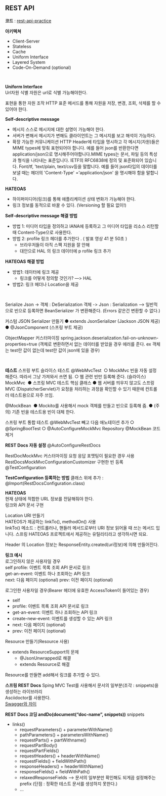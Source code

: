 ## REST API
**코드** : [rest-api-practice](https://github.com/hoonsmemory/rest-api-practice)

**아키텍쳐**
* Client-Server
* Stateless
* Cache 
* Uniform Interface 
* Layered System
* Code-On-Demand (optional) 

<br>

**Uniform Interface**   
Url자원 식별
자원은 url로 식별 가능해야한다.

표현을 통한 자원 조작
HTTP 표준 메서드를 통해 자원을 저장, 변경, 조회, 삭제를 할 수 있어야 한다.

**Self-descriptive message**   
* 메시지 스스로 메시지에 대한 설명이 가능해야 한다.
* 서버가 변해서 메시지가 변해도 클라이언트는 그 메시지를 보고 해석이 가능하다.
* 확장 가능한 커뮤니케이션
HTTP Header에 타입을 명시하고 각 메시지(자원)들은 MIME types에 맞춰 표현되어야 합니다. 예를 들어 json를 반환한다면 application/json으로 명시해주어야합니다.MIME types는 문서, 파일 등의 특성과 형식을 나타내는 표준입니다. IETF의 RFC6838에 정의 및 표준화되어 있습니다. Font/tf, 'text/plain, text/csv등을 말합니다.
예를 들어 json타입의 데이터를 보낼 때는 헤더의 'Content-Type' ='application/json' 을 명시해야 함을 말합니다.


**HATEOAS**  
* 하이퍼미디어(링크)를 통해 애플리케이션 상태 변화가 가능해야 한다.
* 링크 정보를 동적으로 바꿀 수 있다. (Versioning 할 필요 없이!) 


**Self-descriptive message 해결 방법**   
* 방법 1: 미디어 타입을 정의하고 IANA에 등록하고 그 미디어 타입을 리소스 리턴할 때 Content-Type으로 사용한다. 
* 방법 2: profile 링크 헤더를 추가한다 . ( 발표 영상 41 분 50초 ) 
    * 브라우저들이 아직 스팩 지원을 잘 안해
    * 대안으로 HAL 의 링크 데이터에 p rofile 링크 추가 

**HATEOAS 해결 방법**   
* 방법1: 데이터에 링크 제공
    * 링크를 어떻게 정의할 것인가? —> HAL
* 방법2: 링크 헤더나 Location을 제공 

<br>

Serialize
Json -> 객체 : DeSerialization
객체 -> Json : Serialization —> 일반적으로 빈으로 등록하면 BeanSerializer 가 변환해준다. (Errors 같은건 변환할 수 없다.)

커스텀 JSON Serializer 만들기 ● extends JsonSerializer<T> (Jackson JSON 제공) 
● @JsonComponent (스프링 부트 제공) 

ObjectMapper 커스터마이징
spring.jackson.deserialization.fail-on-unknown-properties=true (객체로 변환하면서 없는 데이터를 받았을 경우 에러를 준다. ex 객체는 test란 값이 없는데 test란 값이 json에 있을 경우)

<br>

**테스트**
스프링 부트 슬라이스 테스트 
@WebMvcTest 	○ MockMvc 빈을 자동 설정 해준다. 따라서 그냥 가져와서 쓰면 됨. 
	○ 웹 관련 빈만 등록해 준다. (슬라이스) 
MockMvc 	● 스프링 MVC 테스트 핵심 클래스 
	● 웹 서버를 띄우지 않고도 스프링 MVC (DispatcherServlet)가 요청을 처리하는 과정을 확인할 수 있기 때문에 컨트롤러 테스트용으로 자주 쓰임. 

@MockBean 	● Mockito를 사용해서 mock 객체를 만들고 빈으로 등록해 줌. 
	● (주의) 기존 빈을 테스트용 빈이 대체 한다. 

스프링 부트 통합 테스트 @WebMvcTest 빼고 다음 애노테이션 추가 
	○ @SpringBootTest 
	○ @AutoConfigureMockMvc 
Repository @MockBean 코드 제거 

**REST Docs 자동 설정** 
@AutoConfigureRestDocs 

RestDocMockMvc 커스터마이징 요청 응답 포맷팅이 필요한 경우 사용
RestDocsMockMvcConfigurationCustomizer 구현한 빈 등록 
@TestConfiguration 

**TestConfiguration 등록하는 방법**
클래스 위에 추가 : @Import(RestDocsConfiguration.class)


**HATEOAS**  
현재 상태에 적합한 URL 정보를 전달해줘야 한다.  
링크와 API 문서 구현  

Location URI 만들기  
HATEOS가 제공하는 linkTo(), methodOn() 사용  
linkTo() 메소드 : 컨트롤러나, 핸들러 메서드로부터 URI 정보 읽어올 때 쓰는 메서드 입니다. 스프링 HATEOAS 프로젝트에서 제공하는 유틸리티라고 생각하시면 되요.  

Header 의 Location 정보는 ResponseEntity.created(uri정보)에 의해 만들어진다.  

**링크 예시**  
로그인하지 않은 사용자일 경우  
self profile: 이벤트 목록 조회 API 문서로 링크  
get-an-event: 이벤트 하나 조회하는 API 링크  
next: 다음 페이지 (optional) prev: 이전 페이지 (optional)   

로그인한 사용자일 경우(Bearer 헤더에 유효한 AccessToken이 들어있는 경우)
* self 
* profile: 이벤트 목록 조회 API 문서로 링크 
* get-an-event: 이벤트 하나 조회하는 API 링크 
* create-new-event: 이벤트를 생성할 수 있는 API 링크
* next: 다음 페이지 (optional) 
* prev: 이전 페이지 (optional) 


Resource 만들기(Resource<T> 사용)
* extends ResourceSupport의 문제 
    * @JsonUnwrapped로 해결
    * extends Resource<T>로 해결 

Resource를 만들면 add해서 링크를 추가할 수 있다.


**스프링 REST Docs**
Sping MVC Test를 사용해서 문서의 일부분(조각 : snippets)을 생성하는 라이브러리  
Asciidoctor를 사용한다.  
[Swagger와 차이](https://velog.io/@monkeydugi/Spring-Rest-Docs-%EC%B1%84%ED%83%9D-%EC%9D%B4%EC%9C%A0)  

**REST Docs 코딩 andDo(document(“doc-name”, snippets))**
snippets  
* links()  
    * requestParameters() + parameterWithName()  
    * pathParameters() + parametersWithName()  
    * requestParts() + partWithname()  
    * requestPartBody()  
    * requestPartFields()  
    * requestHeaders() + headerWithName()   
    * requestFields() + fieldWithPath()  
    * responseHeaders() + headerWithName()   
    * responseFields() + fieldWithPath()  
    * relaxedResponseFields —> 문서의 일부분만 확인해도 되게끔 설정해주는 prefix (단점 : 정확한 테스트 문서를 생성하지 못한다.)  
    * ...   
